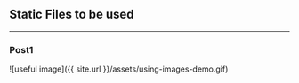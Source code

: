 ## Static Files to be used

---

### Post1

![useful image]({{ site.url }}/assets/using-images-demo.gif)
